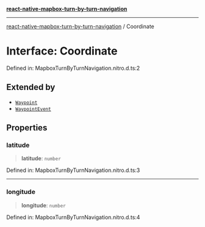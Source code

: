 [**react-native-mapbox-turn-by-turn-navigation**](../README.md)

***

[react-native-mapbox-turn-by-turn-navigation](../globals.md) / Coordinate

# Interface: Coordinate

Defined in: MapboxTurnByTurnNavigation.nitro.d.ts:2

## Extended by

- [`Waypoint`](Waypoint.md)
- [`WaypointEvent`](WaypointEvent.md)

## Properties

### latitude

> **latitude**: `number`

Defined in: MapboxTurnByTurnNavigation.nitro.d.ts:3

***

### longitude

> **longitude**: `number`

Defined in: MapboxTurnByTurnNavigation.nitro.d.ts:4
